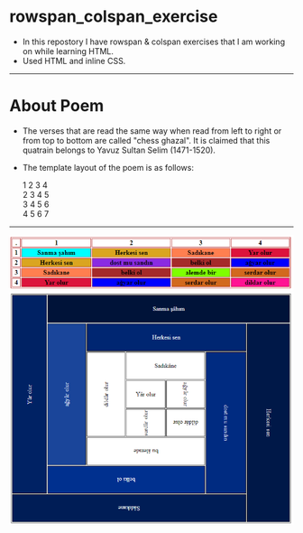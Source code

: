 ﻿# rowspan_colspan_exercise
- In this repostory I have rowspan & colspan exercises that I am working on while learning HTML.
- Used HTML and inline CSS.

<hr>

# About Poem

- The verses that are read the same way when read from left to right or from top to bottom are called "chess ghazal". It is claimed that this quatrain belongs to Yavuz Sultan Selim (1471-1520).

- The template layout of the poem is as follows:

    1 2 3 4 <br>
    2 3 4 5 <br>
    3 4 5 6 <br>
    4 5 6 7 <br>
    
<hr>
    <img src="/poem_of_YSS/1.png" alt="">
    <img src="/poem_of_YSS/2.png" alt="">
    
